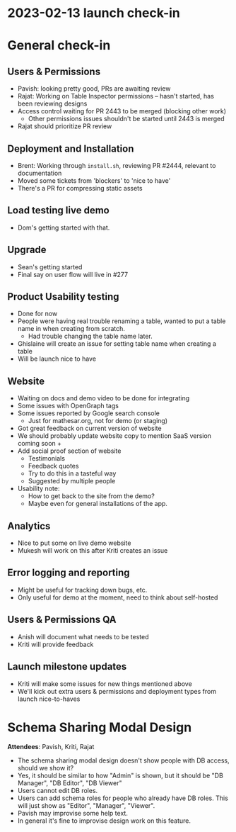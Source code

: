 # 2023-02-13 launch check-in

# General check-in

## Users & Permissions

- Pavish: looking pretty good, PRs are awaiting review
- Rajat: Working on Table Inspector permissions – hasn't started, has been reviewing designs
- Access control waiting for PR 2443 to be merged (blocking other work)
    - Other permissions issues shouldn't be started until 2443 is merged
- Rajat should prioritize PR review

## Deployment and Installation
- Brent: Working through `install.sh`, reviewing PR #2444, relevant to documentation
- Moved some tickets from 'blockers' to 'nice to have'
- There's a PR for compressing static assets

## Load testing live demo
- Dom's getting started with that.

## Upgrade
- Sean's getting started
- Final say on user flow will live in #277

## Product Usability testing
- Done for now
- People were having real trouble renaming a table, wanted to put a table name in when creating from scratch.
    - Had trouble changing the table name later.
- Ghislaine will create an issue for setting table name when creating a table
- Will be launch nice to have

## Website
- Waiting on docs and demo video to be done for integrating
- Some issues with OpenGraph tags
- Some issues reported by Google search console
    - Just for mathesar.org, not for demo (or staging)
- Got great feedback on current version of website
- We should probably update website copy to mention SaaS version coming soon + 
- Add social proof section of website
    - Testimonials
    - Feedback quotes
    - Try to do this in a tasteful way
    - Suggested by multiple people
- Usability note:
    - How to get back to the site from the demo?
    - Maybe even for general installations of the app.
    
## Analytics
- Nice to put some on live demo website
- Mukesh will work on this after Kriti creates an issue

## Error logging and reporting
- Might be useful for tracking down bugs, etc.
- Only useful for demo at the moment, need to think about self-hosted

## Users & Permissions QA
- Anish will document what needs to be tested 
- Kriti will provide feedback

## Launch milestone updates
- Kriti will make some issues for new things mentioned above
- We'll kick out extra users & permissions and deployment types from launch nice-to-haves

# Schema Sharing Modal Design
**Attendees**: Pavish, Kriti, Rajat

- The schema sharing modal design doesn't show people with DB access, should we show it?
- Yes, it should be similar to how "Admin" is shown, but it should be "DB Manager", "DB Editor", "DB Viewer"
- Users cannot edit DB roles.
- Users can add schema roles for people who already have DB roles. This will just show as "Editor", "Manager", "Viewer".
- Pavish may improvise some help text.
- In general it's fine to improvise design work on this feature.
